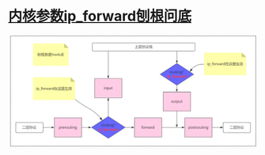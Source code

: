 # [内核参数ip_forward刨根问底](https://www.jianshu.com/p/aa838288b33f)

![image-20221025095802270](内核参数ip_forward.assets/image-20221025095802270.png)
